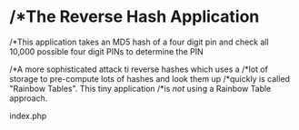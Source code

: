 /*The Reverse Hash Application
============================

/*This application takes an MD5 hash of a four digit pin and check all 10,000 possible four digit PINs to determine the PIN

/*A more sophisticated attack ti reverse hashes which uses a 
/*lot of storage to pre-compute lots of hashes and look them up
/*quickly is called "Rainbow Tables".  This tiny application
/*is *not* using a Rainbow Table approach.

index.php
